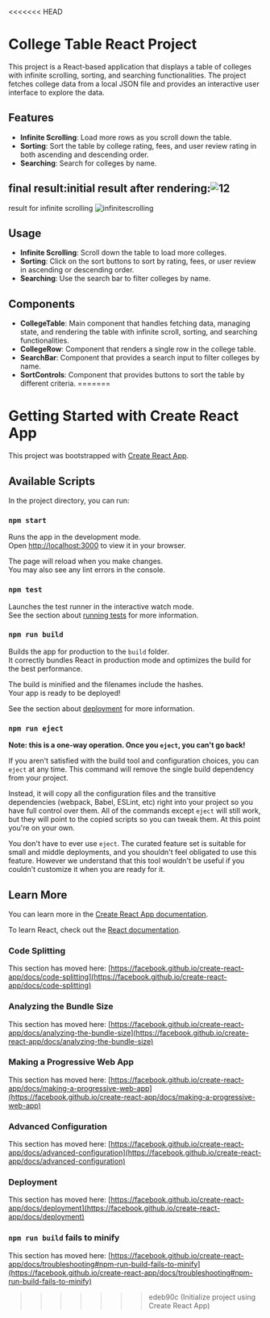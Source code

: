 <<<<<<< HEAD
# College Table React Project

This project is a React-based application that displays a table of colleges with infinite scrolling, sorting, and searching functionalities. The project fetches college data from a local JSON file and provides an interactive user interface to explore the data.

## Features

- **Infinite Scrolling**: Load more rows as you scroll down the table.
- **Sorting**: Sort the table by college rating, fees, and user review rating in both ascending and descending order.
- **Searching**: Search for colleges by name.
  
 ## final result:initial result after rendering:![12](https://github.com/mrunaldeo/collegedunia_mrunal_deo/assets/125798296/d6314977-24dd-459d-a036-9d05b07b7dcb)
 result for infinite scrolling
![infinitescrolling](https://github.com/mrunaldeo/collegedunia_mrunal_deo/assets/125798296/1072f6e2-ddaf-47f2-bf23-c0da1b33a939)


## Usage
- **Infinite Scrolling**: Scroll down the table to load more colleges.
- **Sorting**: Click on the sort buttons to sort by rating, fees, or user review in ascending or descending order.
- **Searching**: Use the search bar to filter colleges by name.

  
## Components
- **CollegeTable**: Main component that handles fetching data, managing state, and rendering the table with infinite scroll, sorting, and searching functionalities.
- **CollegeRow**: Component that renders a single row in the college table.
- **SearchBar**: Component that provides a search input to filter colleges by name.
- **SortControls**: Component that provides buttons to sort the table by different criteria.
=======
# Getting Started with Create React App

This project was bootstrapped with [Create React App](https://github.com/facebook/create-react-app).

## Available Scripts

In the project directory, you can run:

### `npm start`

Runs the app in the development mode.\
Open [http://localhost:3000](http://localhost:3000) to view it in your browser.

The page will reload when you make changes.\
You may also see any lint errors in the console.

### `npm test`

Launches the test runner in the interactive watch mode.\
See the section about [running tests](https://facebook.github.io/create-react-app/docs/running-tests) for more information.

### `npm run build`

Builds the app for production to the `build` folder.\
It correctly bundles React in production mode and optimizes the build for the best performance.

The build is minified and the filenames include the hashes.\
Your app is ready to be deployed!

See the section about [deployment](https://facebook.github.io/create-react-app/docs/deployment) for more information.

### `npm run eject`

**Note: this is a one-way operation. Once you `eject`, you can't go back!**

If you aren't satisfied with the build tool and configuration choices, you can `eject` at any time. This command will remove the single build dependency from your project.

Instead, it will copy all the configuration files and the transitive dependencies (webpack, Babel, ESLint, etc) right into your project so you have full control over them. All of the commands except `eject` will still work, but they will point to the copied scripts so you can tweak them. At this point you're on your own.

You don't have to ever use `eject`. The curated feature set is suitable for small and middle deployments, and you shouldn't feel obligated to use this feature. However we understand that this tool wouldn't be useful if you couldn't customize it when you are ready for it.

## Learn More

You can learn more in the [Create React App documentation](https://facebook.github.io/create-react-app/docs/getting-started).

To learn React, check out the [React documentation](https://reactjs.org/).

### Code Splitting

This section has moved here: [https://facebook.github.io/create-react-app/docs/code-splitting](https://facebook.github.io/create-react-app/docs/code-splitting)

### Analyzing the Bundle Size

This section has moved here: [https://facebook.github.io/create-react-app/docs/analyzing-the-bundle-size](https://facebook.github.io/create-react-app/docs/analyzing-the-bundle-size)

### Making a Progressive Web App

This section has moved here: [https://facebook.github.io/create-react-app/docs/making-a-progressive-web-app](https://facebook.github.io/create-react-app/docs/making-a-progressive-web-app)

### Advanced Configuration

This section has moved here: [https://facebook.github.io/create-react-app/docs/advanced-configuration](https://facebook.github.io/create-react-app/docs/advanced-configuration)

### Deployment

This section has moved here: [https://facebook.github.io/create-react-app/docs/deployment](https://facebook.github.io/create-react-app/docs/deployment)

### `npm run build` fails to minify

This section has moved here: [https://facebook.github.io/create-react-app/docs/troubleshooting#npm-run-build-fails-to-minify](https://facebook.github.io/create-react-app/docs/troubleshooting#npm-run-build-fails-to-minify)
>>>>>>> edeb90c (Initialize project using Create React App)

